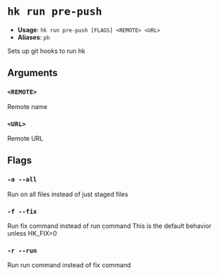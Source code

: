 # `hk run pre-push`

- **Usage**: `hk run pre-push [FLAGS] <REMOTE> <URL>`
- **Aliases**: `ph`

Sets up git hooks to run hk

## Arguments

### `<REMOTE>`

Remote name

### `<URL>`

Remote URL

## Flags

### `-a --all`

Run on all files instead of just staged files

### `-f --fix`

Run fix command instead of run command This is the default behavior unless HK_FIX=0

### `-r --run`

Run run command instead of fix command
